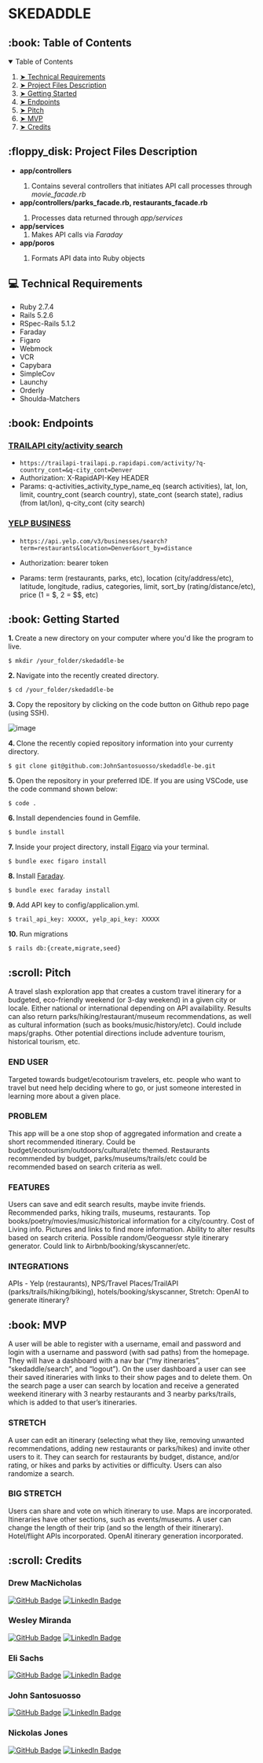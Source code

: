 # SKEDADDLE

<!-- TABLE OF CONTENTS -->
<h2 id="table-of-contents"> :book: Table of Contents</h2>

<details open="open">
  <summary>Table of Contents</summary>
  <ol>
    <li><a href="#techical-requirements"> ➤ Technical Requirements</a></li>
    <li><a href="#project-files-description"> ➤ Project Files Description</a></li>
    <li><a href="#getting-started"> ➤ Getting Started</a></li>
    <li><a href="#Endpoints"> ➤ Endpoints</a></li>
    <li><a href="#Pitch"> ➤ Pitch</a></li>
    <li><a href="#MVP"> ➤ MVP</a></li>
    <li><a href="#credits"> ➤ Credits</a></li>
  </ol>
 </details>
 <!-- PROJECT FILES DESCRIPTION -->
<h2 id="project-files-description"> :floppy_disk: Project Files Description</h2>

<ul>
  <li><b>app/controllers</li></b>
  <ol>
  <li>Contains several controllers that initiates API call processes through <i>movie_facade.rb</i></li></ol>
  <li><b>app/controllers/parks_facade.rb, restaurants_facade.rb</b></li><ol>
  <li>Processes data returned through <i>app/services</i></li></ol>
   <li><b>app/services</b>
    <ol>
  <li>Makes API calls via <i>Faraday</i></li></ol>
  <li><b>app/poros</b></li><ol>
  <li>Formats API data into Ruby objects</li></ol>
</ul>
<!-- TECHNICAL REQUIREMENTS -->
<h2 id="techical-requirements"> 💻 Technical Requirements</h2>
<ul>
  <li>Ruby 2.7.4</li>
  <li>Rails 5.2.6</li>
  <li>RSpec-Rails 5.1.2</li>
  <li>Faraday</li>
  <li>Figaro</li>
  <li>Webmock</li>
  <li>VCR</li>
  <li>Capybara</li>
  <li>SimpleCov</li>
  <li>Launchy</li>
  <li>Orderly</li>
  <li>Shoulda-Matchers</li>
  </ul>
  
  <!-- Endpoints -->
<h2 id="Endpoints"> :book: Endpoints</h2>

### [TRAILAPI city/activity search](https://rapidapi.com/trailapi/api/trailapi/)
* `https://trailapi-trailapi.p.rapidapi.com/activity/?q-country_cont=&q-city_cont=Denver`
* Authorization: X-RapidAPI-Key HEADER
* Params: q-activities_activity_type_name_eq (search activities), lat, lon, limit, country_cont (search country), state_cont (search state), radius (from lat/lon), q-city_cont (city search)

### [YELP BUSINESS](https://www.yelp.com/developers/documentation/v3/business_search)
* `https://api.yelp.com/v3/businesses/search?term=restaurants&location=Denver&sort_by=distance`
* Authorization: bearer token
* Params: term (restaurants, parks, etc), location (city/address/etc), latitude, longitude, radius, categories, limit, sort_by (rating/distance/etc), price (1 = $, 2 = $$, etc)
  
  <!-- GETTING STARTED -->
<h2 id="getting-started"> :book: Getting Started</h2>

<p><b>1. </b> Create a new directory on your computer where you'd like the program to live.</p>
<pre><code>$ mkdir /your_folder/skedaddle-be</code></pre>

<p><b>2. </b> Navigate into the recently created directory.</p>
<pre><code>$ cd /your_folder/skedaddle-be</code></pre>
<p><b>3. </b> Copy the repository by clicking on the code button on Github repo page (using SSH).</p>

![image](https://user-images.githubusercontent.com/54329737/191562284-04ada6f8-8cfc-435b-80df-2f0c6b09f5aa.png)

<p><b>4. </b> Clone the recently copied repository information into your currenty directory.</p>
<pre><code>$ git clone git@github.com:JohnSantosuosso/skedaddle-be.git</code></pre>

<p><b>5. </b> Open the repository in your preferred IDE.  If you are using VSCode, use the code command shown below:</p>
<pre><code>$ code .</code></pre>

<p><b>6. </b> Install dependencies found in Gemfile</a>.</p>
<pre><code>$ bundle install</code></pre>

<p><b>7. </b> Inside your project directory, install <a href="https://github.com/laserlemon/figaro"> Figaro</a> via your terminal.</p>
<pre><code>$ bundle exec figaro install</code></pre>

<p><b>8. </b> Install <a href="https://lostisland.github.io/faraday/"> Faraday</a>.</p>
<pre><code>$ bundle exec faraday install</code></pre>

<p><b>9. </b> Add API key to config/applicalion.yml</a>.</p>
<pre><code>$ trail_api_key: XXXXX, yelp_api_key: XXXXX</code></pre>

<p><b>10. </b> Run migrations</p>
<pre><code>$ rails db:{create,migrate,seed}</code></pre>

<!-- Pitch -->
<h2 id="Pitch"> :scroll: Pitch</h2>
A travel slash exploration app that creates a custom travel itinerary for a budgeted, eco-friendly weekend (or 3-day weekend) in a given city or locale. Either national or international depending on API availability. Results can also return parks/hiking/restaurant/museum recommendations, as well as cultural information (such as books/music/history/etc). Could include maps/graphs. Other potential directions include adventure tourism, historical tourism, etc.

### END USER
Targeted towards budget/ecotourism travelers, etc. people who want to travel but need help deciding where to go, or just someone interested in learning more about a given place.

### PROBLEM
This app will be a one stop shop of aggregated information and create a short recommended itinerary. Could be budget/ecotourism/outdoors/cultural/etc themed. Restaurants recommended by budget, parks/museums/trails/etc could be recommended based on search criteria as well.

### FEATURES
Users can save and edit search results, maybe invite friends. Recommended parks, hiking trails, museums, restaurants. Top books/poetry/movies/music/historical information for a city/country. Cost of Living info. Pictures and links to find more information. Ability to alter results based on search criteria. Possible random/Geoguessr style itinerary generator. Could link to Airbnb/booking/skyscanner/etc.

### INTEGRATIONS
APIs - Yelp (restaurants), NPS/Travel Places/TrailAPI (parks/trails/hiking/biking), hotels/booking/skyscanner, Stretch: OpenAI to generate itinerary?

<!-- MVP -->
<h2 id="MVP"> :book: MVP</h2>
A user will be able to register with a username, email and password and login with a username and password (with sad paths) from the homepage. They will have a dashboard with a nav bar (“my itineraries”, “skedaddle/search”, and “logout”). On the user dashboard a user can see their saved itineraries with links to their show pages and to delete them. On the search page a user can search by location and receive a generated weekend itinerary with 3 nearby restaurants and 3 nearby parks/trails, which is added to that user’s itineraries.

### STRETCH
A user can edit an itinerary (selecting what they like, removing unwanted recommendations, adding new restaurants or parks/hikes) and invite other users to it. They can search for restaurants by budget, distance, and/or rating, or hikes and parks by activities or difficulty. Users can also randomize a search.

### BIG STRETCH
Users can share and vote on which itinerary to use. Maps are incorporated. Itineraries have other sections, such as events/museums. A user can change the length of their trip (and so the length of their itinerary). Hotel/flight APIs incorporated. OpenAI itinerary generation incorporated.

<!-- CREDITS -->
<h2 id="credits"> :scroll: Credits</h2>
<h3>Drew MacNicholas</h3>

[![GitHub Badge](https://img.shields.io/badge/GitHub-100000?style=for-the-badge&logo=github&logoColor=white)](https://github.com/dmacnicholas)
[![LinkedIn Badge](https://img.shields.io/badge/LinkedIn-0077B5?style=for-the-badge&logo=linkedin&logoColor=white)](https://www.linkedin.com/in/drew-macnicholas-20b75660/)
<h3>Wesley Miranda</h3>

[![GitHub Badge](https://img.shields.io/badge/GitHub-100000?style=for-the-badge&logo=github&logoColor=white)](https://github.com/wes30303)
[![LinkedIn Badge](https://img.shields.io/badge/LinkedIn-0077B5?style=for-the-badge&logo=linkedin&logoColor=white)](https://www.linkedin.com/in/wesley-miranda-80a725196/)
<h3>Eli Sachs</h3>

[![GitHub Badge](https://img.shields.io/badge/GitHub-100000?style=for-the-badge&logo=github&logoColor=white)](https://github.com/easachs)
[![LinkedIn Badge](https://img.shields.io/badge/LinkedIn-0077B5?style=for-the-badge&logo=linkedin&logoColor=white)](https://www.linkedin.com/in/easachs/)
<h3>John Santosuosso</h3>

[![GitHub Badge](https://img.shields.io/badge/GitHub-100000?style=for-the-badge&logo=github&logoColor=white)](https://github.com/JohnSantosuosso)
[![LinkedIn Badge](https://img.shields.io/badge/LinkedIn-0077B5?style=for-the-badge&logo=linkedin&logoColor=white)](https://www.linkedin.com/in/john-santosuosso/)
<h3>Nickolas Jones</h3>

[![GitHub Badge](https://img.shields.io/badge/GitHub-100000?style=for-the-badge&logo=github&logoColor=white)](https://github.com/nlj77)
[![LinkedIn Badge](https://img.shields.io/badge/LinkedIn-0077B5?style=for-the-badge&logo=linkedin&logoColor=white)](https://www.linkedin.com/in/nickolas-jones-523b66b7/)
